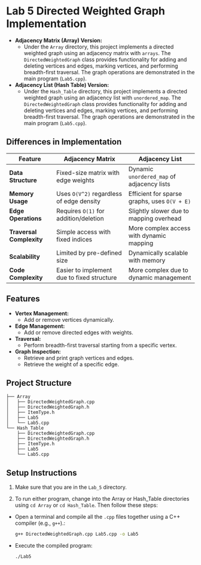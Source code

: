 # Lab 5 Directed Weighted Graph Implementation

- **Adjacency Matrix (Array) Version:**
  - Under the `Array` directory, this project implements a directed weighted graph using an adjacency matrix with `arrays`. The `DirectedWeightedGraph` class provides functionality for adding and deleting vertices and edges, marking vertices, and performing breadth-first traversal. The graph operations are demonstrated in the main program (`Lab5.cpp`).
- **Adjacency List (Hash Table) Version:**
  - Under the `Hash_Table` directory, this project implements a directed weighted graph using an adjacency list with `unordered_map`. The `DirectedWeightedGraph` class provides functionality for adding and deleting vertices and edges, marking vertices, and performing breadth-first traversal. The graph operations are demonstrated in the main program (`Lab5.cpp`).

## Differences in Implementation 

| Feature                  | Adjacency Matrix                             | Adjacency List                              |
|--------------------------|----------------------------------------------|---------------------------------------------|
| **Data Structure**       | Fixed-size matrix with edge weights          | Dynamic `unordered_map` of adjacency lists  |
| **Memory Usage**         | Uses `O(V^2)` regardless of edge density     | Efficient for sparse graphs, uses `O(V + E)`|
| **Edge Operations**      | Requires `O(1)` for addition/deletion        | Slightly slower due to mapping overhead     |
| **Traversal Complexity** | Simple access with fixed indices             | More complex access with dynamic mapping    |
| **Scalability**          | Limited by pre-defined size                  | Dynamically scalable with memory            |
| **Code Complexity**      | Easier to implement due to fixed structure   | More complex due to dynamic management      |

## Features
- **Vertex Management:**
   - Add or remove vertices dynamically.
- **Edge Management:**
   - Add or remove directed edges with weights.
- **Traversal:**
   - Perform breadth-first traversal starting from a specific vertex.
- **Graph Inspection:**
   - Retrieve and print graph vertices and edges.
   - Retrieve the weight of a specific edge.

## Project Structure

```plaintext
├── Array
│   ├── DirectedWeightedGraph.cpp
│   ├── DirectedWeightedGraph.h
│   ├── ItemType.h
│   ├── Lab5
│   └── Lab5.cpp
└── Hash_Table
    ├── DirectedWeightedGraph.cpp
    ├── DirectedWeightedGraph.h
    ├── ItemType.h
    ├── Lab5
    └── Lab5.cpp
```

## Setup Instructions

1. Make sure that you are in the `Lab_5` directory.

2. To run either program, change into the Array or Hash_Table directories using `cd Array` or `cd Hash_Table`. Then follow these steps:

  - Open a terminal and compile all the `.cpp` files together using a C++ compiler (e.g., `g++`).:
    ```bash
    g++ DirectedWeightedGraph.cpp Lab5.cpp -o Lab5
    ```
  - Execute the compiled program:
    ```bash
    ./Lab5
    ```
